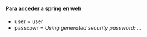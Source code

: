 #### Para acceder a spring en web

- user = user
- passxowr = *Using generated security password: ...*
